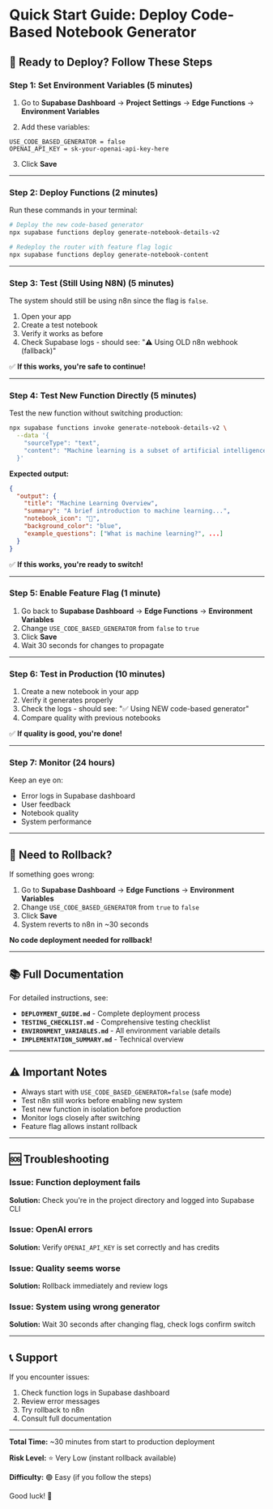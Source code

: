 # Quick Start Guide: Deploy Code-Based Notebook Generator

## 🚀 Ready to Deploy? Follow These Steps

### Step 1: Set Environment Variables (5 minutes)

1. Go to **Supabase Dashboard** → **Project Settings** → **Edge Functions** → **Environment Variables**

2. Add these variables:

```
USE_CODE_BASED_GENERATOR = false
OPENAI_API_KEY = sk-your-openai-api-key-here
```

3. Click **Save**

---

### Step 2: Deploy Functions (2 minutes)

Run these commands in your terminal:

```bash
# Deploy the new code-based generator
npx supabase functions deploy generate-notebook-details-v2

# Redeploy the router with feature flag logic
npx supabase functions deploy generate-notebook-content
```

---

### Step 3: Test (Still Using N8N) (5 minutes)

The system should still be using n8n since the flag is `false`.

1. Open your app
2. Create a test notebook
3. Verify it works as before
4. Check Supabase logs - should see: "⚠️  Using OLD n8n webhook (fallback)"

✅ **If this works, you're safe to continue!**

---

### Step 4: Test New Function Directly (5 minutes)

Test the new function without switching production:

```bash
npx supabase functions invoke generate-notebook-details-v2 \
  --data '{
    "sourceType": "text",
    "content": "Machine learning is a subset of artificial intelligence that focuses on building systems that can learn from data."
  }'
```

**Expected output:**
```json
{
  "output": {
    "title": "Machine Learning Overview",
    "summary": "A brief introduction to machine learning...",
    "notebook_icon": "🤖",
    "background_color": "blue",
    "example_questions": ["What is machine learning?", ...]
  }
}
```

✅ **If this works, you're ready to switch!**

---

### Step 5: Enable Feature Flag (1 minute)

1. Go back to **Supabase Dashboard** → **Edge Functions** → **Environment Variables**
2. Change `USE_CODE_BASED_GENERATOR` from `false` to `true`
3. Click **Save**
4. Wait 30 seconds for changes to propagate

---

### Step 6: Test in Production (10 minutes)

1. Create a new notebook in your app
2. Verify it generates properly
3. Check the logs - should see: "✅ Using NEW code-based generator"
4. Compare quality with previous notebooks

✅ **If quality is good, you're done!**

---

### Step 7: Monitor (24 hours)

Keep an eye on:
- Error logs in Supabase dashboard
- User feedback
- Notebook quality
- System performance

---

## 🔄 Need to Rollback?

If something goes wrong:

1. Go to **Supabase Dashboard** → **Edge Functions** → **Environment Variables**
2. Change `USE_CODE_BASED_GENERATOR` from `true` to `false`
3. Click **Save**
4. System reverts to n8n in ~30 seconds

**No code deployment needed for rollback!**

---

## 📚 Full Documentation

For detailed instructions, see:

- **`DEPLOYMENT_GUIDE.md`** - Complete deployment process
- **`TESTING_CHECKLIST.md`** - Comprehensive testing checklist
- **`ENVIRONMENT_VARIABLES.md`** - All environment variable details
- **`IMPLEMENTATION_SUMMARY.md`** - Technical overview

---

## ⚠️ Important Notes

- Always start with `USE_CODE_BASED_GENERATOR=false` (safe mode)
- Test n8n still works before enabling new system
- Test new function in isolation before production
- Monitor logs closely after switching
- Feature flag allows instant rollback

---

## 🆘 Troubleshooting

### Issue: Function deployment fails
**Solution:** Check you're in the project directory and logged into Supabase CLI

### Issue: OpenAI errors
**Solution:** Verify `OPENAI_API_KEY` is set correctly and has credits

### Issue: Quality seems worse
**Solution:** Rollback immediately and review logs

### Issue: System using wrong generator
**Solution:** Wait 30 seconds after changing flag, check logs confirm switch

---

## 📞 Support

If you encounter issues:
1. Check function logs in Supabase dashboard
2. Review error messages
3. Try rollback to n8n
4. Consult full documentation

---

**Total Time:** ~30 minutes from start to production deployment

**Risk Level:** ⭐ Very Low (instant rollback available)

**Difficulty:** 🟢 Easy (if you follow the steps)

Good luck! 🚀
